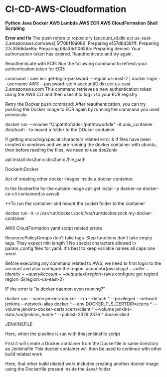 # CI-CD-AWS-Cloudformation

**Python**
**Java**
**Docker**
**AWS Lambda**
**AWS ECR**
**AWS CloudFormation**
**Shell Scripting**










**Error and fix**
The push refers to repository [account_id.dkr.ecr.us-east-2.amazonaws.com/aws]
5f70bf18a086: Preparing
e157dbd381ff: Preparing
27c3566dae8a: Preparing
b8a36d10656a: Preparing
denied: Your authorization token has expired. Reauthenticate and try again.


Reauthenticate with ECR: Run the following command to refresh your authentication token for ECR:

command - aws ecr get-login-password --region us-east-2 | docker login --username AWS --password-stdin accountID.dkr.ecr.us-east-2.amazonaws.com
This command retrieves a new authentication token using the AWS CLI and then uses it to log in to your ECR registry.

Retry the Docker push command: After reauthentication, you can try pushing the Docker image to ECR again by running the command you used previously.



docker run  --volume "C:\pathtofolder:/pathtoworkdir" -it unix_container /bin/bash - to mount a folder to the DOcker container


If getting encoding/special characters related error &
If files have been created in windows and we are running the docker container with ubuntu, then before reading the files, we need to use dos2unix

apt install dos2unix
dos2unix /file_path


DockerInDocker

Act of creating other docker images inside a docker container. 

In the Dockerfile for the outside image
apt-get install -y docker-ce docker-ce-cli containerd.io awscli

**To run the container and mount the socket folder to the container 

docker run -it -v /var/run/docker.sock:/var/run/docker.sock my-docker-container


AWS CloudFormation yaml script related errors

ResourcePolicyGroups don't take tags.
Step functions don't take empty tags. They expect min length 1
No special characters allowed in param_config files for yaml. It's best to keep variable names all caps one word.

Before executing any command related to AWS, we need to first login to the account and also configure the region.
account=$(aws sts get-caller-identity --query Account --output text)
region=$(aws configure get region)
region=${region:-us-east-2}


IF the error is "is docker daemon even running?"

docker run --name jenkins-docker --rm --detach ^
  --privileged --network jenkins --network-alias docker ^
  --env DOCKER_TLS_CERTDIR=/certs ^
  --volume jenkins-docker-certs:/certs/client ^
  --volume jenkins-data:/var/jenkins_home ^
  --publish 2376:2376 ^
  docker:dind


JENKINSFILE

Here, when the pipeline is run with this jenkinsfile script

First it will create a Docker container from the Dockerfile in same directory as Jenkinsfile
This docker container will then be used to continue with other build related work

Here, that other build related work includes creating another docker image using the Dockerfile present inside the Java/ folder
























